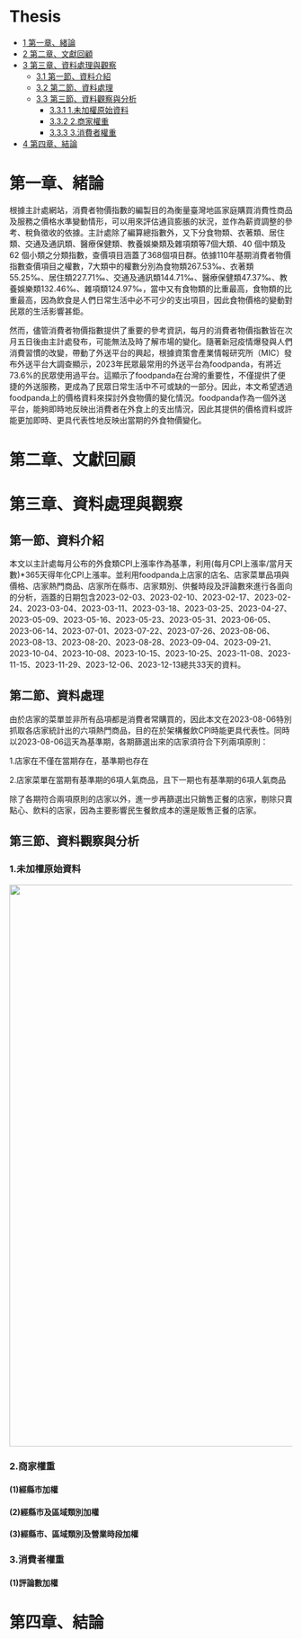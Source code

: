 # Thesis

- [<span class="toc-section-number">1</span> 第一章、緒論](#第一章緒論)
- [<span class="toc-section-number">2</span>
  第二章、文獻回顧](#第二章文獻回顧)
- [<span class="toc-section-number">3</span>
  第三章、資料處理與觀察](#第三章資料處理與觀察)
  - [<span class="toc-section-number">3.1</span>
    第一節、資料介紹](#第一節資料介紹)
  - [<span class="toc-section-number">3.2</span>
    第二節、資料處理](#第二節資料處理)
  - [<span class="toc-section-number">3.3</span>
    第三節、資料觀察與分析](#第三節資料觀察與分析)
    - [<span class="toc-section-number">3.3.1</span>
      1.未加權原始資料](#未加權原始資料)
    - [<span class="toc-section-number">3.3.2</span>
      2.商家權重](#商家權重)
    - [<span class="toc-section-number">3.3.3</span>
      3.消費者權重](#消費者權重)
- [<span class="toc-section-number">4</span> 第四章、結論](#第四章結論)

# 第一章、緒論

根據主計處網站，消費者物價指數的編製目的為衡量臺灣地區家庭購買消費性商品及服務之價格水準變動情形，可以用來評估通貨膨脹的狀況，並作為薪資調整的參考、稅負徵收的依據。主計處除了編算總指數外，又下分食物類、衣著類、居住類、交通及通訊類、醫療保健類、教養娛樂類及雜項類等7個大類、40
個中類及 62
個小類之分類指數，查價項目涵蓋了368個項目群。依據110年基期消費者物價指數查價項目之權數，7大類中的權數分別為食物類267.53‰、衣著類55.25‰、居住類227.71‰、交通及通訊類144.71‰、醫療保健類47.37‰、教養娛樂類132.46‰、雜項類124.97‰，當中又有食物類的比重最高，食物類的比重最高，因為飲食是人們日常生活中必不可少的支出項目，因此食物價格的變動對民眾的生活影響甚鉅。

然而，儘管消費者物價指數提供了重要的參考資訊，每月的消費者物價指數皆在次月五日後由主計處發布，可能無法及時了解市場的變化。隨著新冠疫情爆發與人們消費習慣的改變，帶動了外送平台的興起，根據資策會產業情報研究所（MIC）發布外送平台大調查顯示，2023年民眾最常用的外送平台為foodpanda，有將近73.6%的民眾使用過平台。這顯示了foodpanda在台灣的重要性，不僅提供了便捷的外送服務，更成為了民眾日常生活中不可或缺的一部分。因此，本文希望透過foodpanda上的價格資料來探討外食物價的變化情況。foodpanda作為一個外送平台，能夠即時地反映出消費者在外食上的支出情況，因此其提供的價格資料或許能更加即時、更具代表性地反映出當期的外食物價變化。

# 第二章、文獻回顧

# 第三章、資料處理與觀察

## 第一節、資料介紹

本文以主計處每月公布的外食類CPI上漲率作為基準，利用(每月CPI上漲率/當月天數)\*365天得年化CPI上漲率。並利用foodpanda上店家的店名、店家菜單品項與價格、店家熱門商品、店家所在縣市、店家類別、供餐時段及評論數來進行各面向的分析，涵蓋的日期包含2023-02-03、2023-02-10、2023-02-17、2023-02-24、2023-03-04、2023-03-11、2023-03-18、2023-03-25、2023-04-27、2023-05-09、2023-05-16、2023-05-23、2023-05-31、2023-06-05、2023-06-14、2023-07-01、2023-07-22、2023-07-26、2023-08-06、2023-08-13、2023-08-20、2023-08-28、2023-09-04、2023-09-21、2023-10-04、2023-10-08、2023-10-15、2023-10-25、2023-11-08、2023-11-15、2023-11-29、2023-12-06、2023-12-13總共33天的資料。

## 第二節、資料處理

由於店家的菜單並非所有品項都是消費者常購買的，因此本文在2023-08-06特別抓取各店家統計出的六項熱門商品，目的在於架構餐飲CPI時能更具代表性。同時以2023-08-06這天為基準期，各期篩選出來的店家須符合下列兩項原則：

1.店家在不僅在當期存在，基準期也存在

2.店家菜單在當期有基準期的6項人氣商品，且下一期也有基準期的6項人氣商品

除了各期符合兩項原則的店家以外，進一步再篩選出只銷售正餐的店家，剔除只賣點心、飲料的店家，因為主要影響民生餐飲成本的還是販售正餐的店家。

## 第三節、資料觀察與分析

### 1.未加權原始資料

<img src="image/compared_3type_inflation.png" width="1000" />

### 2.商家權重

#### (1)經縣市加權

#### (2)經縣市及區域類別加權

#### (3)經縣市、區域類別及營業時段加權

### 3.消費者權重

#### (1)評論數加權

# 第四章、結論
